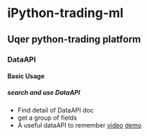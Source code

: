 # iPython-trading-ml

## Uqer python-trading platform

### DataAPI

#### Basic Usage

##### search and use DataAPI
- Find detail of DataAPI doc
- get a group of fields  
- A useful dataAPI to remember
[video](https://youtu.be/JaTep5fvaNM)
[demo](https://uqer.io/labs/notebooks/DataAPI%20Learning.nb)
